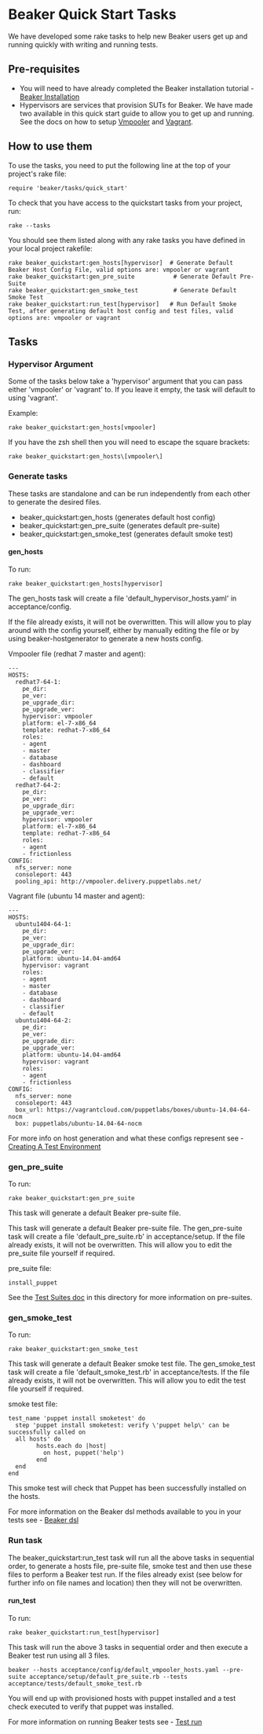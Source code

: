 # Beaker Quick Start Tasks

We have developed some rake tasks to help new Beaker users get up and running quickly with writing and running tests.

## Pre-requisites

* You will need to have already completed the Beaker installation tutorial - [Beaker Installation](installation.md)
* Hypervisors are services that provision SUTs for Beaker. We have made two available in this quick start guide to allow you to get up and running. See the docs on how to setup [Vmpooler](https://github.com/puppetlabs/beaker-vmpooler/blob/master/vmpooler.md) and [Vagrant](https://github.com/puppetlabs/beaker-vagrant/blob/master/docs/vagrant.md).

## How to use them

To use the tasks, you need to put the following line at the top of your project's rake file:

    require 'beaker/tasks/quick_start'

To check that you have access to the quickstart tasks from your project, run:

    rake --tasks
You should see them listed along with any rake tasks you have defined in your local project rakefile:

    rake beaker_quickstart:gen_hosts[hypervisor]  # Generate Default Beaker Host Config File, valid options are: vmpooler or vagrant
    rake beaker_quickstart:gen_pre_suite           # Generate Default Pre-Suite
    rake beaker_quickstart:gen_smoke_test          # Generate Default Smoke Test
    rake beaker_quickstart:run_test[hypervisor]   # Run Default Smoke Test, after generating default host config and test files, valid 
    options are: vmpooler or vagrant


## Tasks

### Hypervisor Argument

Some of the tasks below take a 'hypervisor' argument that you can pass either 'vmpooler' or 'vagrant' to. If you leave it empty, the task will default to using 'vagrant'.

Example:

    rake beaker_quickstart:gen_hosts[vmpooler]

If you have the zsh shell then you will need to escape the square brackets:

    rake beaker_quickstart:gen_hosts\[vmpooler\]

### Generate tasks

These tasks are standalone and can be run independently from each other to generate the desired files.

* beaker_quickstart:gen_hosts  (generates default host config)
* beaker_quickstart:gen_pre_suite  (generates default pre-suite)
* beaker_quickstart:gen_smoke_test  (generates default smoke test)

#### gen_hosts

To run:

    rake beaker_quickstart:gen_hosts[hypervisor]

The gen_hosts task will create a file 'default_hypervisor_hosts.yaml' in acceptance/config.

If the file already exists, it will not be overwritten. This will allow you to play around with the config yourself, either by manually editing the file or by using beaker-hostgenerator to generate a new hosts config.

Vmpooler file (redhat 7 master and agent):

    ---
    HOSTS:
      redhat7-64-1:
        pe_dir: 
        pe_ver: 
        pe_upgrade_dir: 
        pe_upgrade_ver: 
        hypervisor: vmpooler
        platform: el-7-x86_64
        template: redhat-7-x86_64
        roles:
        - agent
        - master
        - database
        - dashboard
        - classifier
        - default
      redhat7-64-2:
        pe_dir: 
        pe_ver: 
        pe_upgrade_dir: 
        pe_upgrade_ver: 
        hypervisor: vmpooler
        platform: el-7-x86_64
        template: redhat-7-x86_64
        roles:
        - agent
        - frictionless
    CONFIG:
      nfs_server: none
      consoleport: 443
      pooling_api: http://vmpooler.delivery.puppetlabs.net/

Vagrant file (ubuntu 14 master and agent):

    ---
    HOSTS:
      ubuntu1404-64-1:
        pe_dir: 
        pe_ver: 
        pe_upgrade_dir: 
        pe_upgrade_ver: 
        platform: ubuntu-14.04-amd64
        hypervisor: vagrant
        roles:
        - agent
        - master
        - database
        - dashboard
        - classifier
        - default
      ubuntu1404-64-2:
        pe_dir: 
        pe_ver: 
        pe_upgrade_dir: 
        pe_upgrade_ver: 
        platform: ubuntu-14.04-amd64
        hypervisor: vagrant
        roles:
        - agent
        - frictionless
    CONFIG:
      nfs_server: none
      consoleport: 443
      box_url: https://vagrantcloud.com/puppetlabs/boxes/ubuntu-14.04-64-nocm
      box: puppetlabs/ubuntu-14.04-64-nocm


For more info on host generation and what these configs represent see - [Creating A Test Environment](creating_a_test_environment.md)

### gen_pre_suite

To run:

    rake beaker_quickstart:gen_pre_suite
This task will generate a default Beaker pre-suite file.

This task will generate a default Beaker pre-suite file. The gen_pre-suite task will create a file 'default_pre_suite.rb' in acceptance/setup. If the file already exists, it will not be overwritten. This will allow you to edit the pre_suite file yourself if required.

pre_suite file:

    install_puppet
See the [Test Suites doc](test_suites.md) in this directory for more information on pre-suites.


### gen_smoke_test

To run:

    rake beaker_quickstart:gen_smoke_test

This task will generate a default Beaker smoke test file. The gen_smoke_test task will create a file 'default_smoke_test.rb' in acceptance/tests. If the file already exists, it will not be overwritten. This will allow you to edit the test file yourself if required.

smoke test file:

    test_name 'puppet install smoketest' do
      step 'puppet install smoketest: verify \'puppet help\' can be successfully called on
      all hosts' do
            hosts.each do |host|
              on host, puppet('help') 
            end
      end
    end
  
This smoke test will check that Puppet has been successfully installed on the hosts.

For more information on the Beaker dsl methods available to you in your tests see - [Beaker dsl](../how_to/the_beaker_dsl.md)

### Run task

The beaker_quickstart:run_test task will run all the above tasks in sequential order, to generate a hosts file, pre-suite file, smoke test and then use these files to perform a Beaker test run. If the files already exist (see below for further info on file names and location) then they will not be overwritten.

#### run_test

To run:
  
    rake beaker_quickstart:run_test[hypervisor]
    
This task will run the above 3 tasks in sequential order and then execute a Beaker test run using all 3 files.

    beaker --hosts acceptance/config/default_vmpooler_hosts.yaml --pre-suite acceptance/setup/default_pre_suite.rb --tests 
    acceptance/tests/default_smoke_test.rb

You will end up with provisioned hosts with puppet installed and a test check executed to verify that puppet was installed.

For more information on running Beaker tests see - [Test run](test_run.md)
